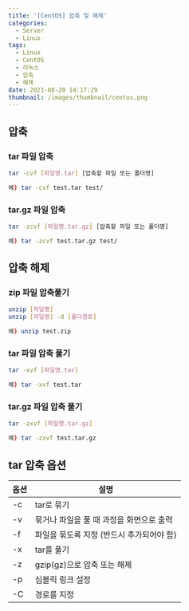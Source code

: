 ```yaml
---
title: '[CentOS] 압축 및 해제'
categories:
  - Server
  - Linux
tags:
  - Linux
  - CentOS
  - 리눅스
  - 압축
  - 해제
date: 2021-08-20 14:17:29
thumbnail: /images/thumbnail/centos.png
---
```


## 압축

### tar 파일 압축

```bash
tar -cvf [파일명.tar] [압축할 파일 또는 폴더명]

예) tar -cvf test.tar test/
```

### tar.gz 파일 압축

```bash
tar -zcvf [파일명.tar.gz] [압축할 파일 또는 폴더명]

예) tar -zcvf test.tar.gz test/
```

## 압축 해제

### zip 파일 압축풀기

```bash
unzip [파일명]
unzip [파일명] -d [폴더경로]

예) unzip test.zip
```

### tar 파일 압축 풀기

```bash
tar -xvf [파일명.tar]

예) tar -xvf test.tar
```

### tar.gz 파일 압축 풀기

```bash
tar -zxvf [파일명.tar.gz]

예) tar -zxvf test.tar.gz
```

## tar 압축 옵션

| 옵션 | 설명                                      |
| ---- | ----------------------------------------- |
| -c   | tar로 묶기                                |
| -v   | 묶거나 파일을 풀 때 과정을 화면으로 출력  |
| -f   | 파일을 묶도록 지정 (반드시 추가되어야 함) |
| -x   | tar를 풀기                                |
| -z   | gzip(gz)으로 압축 또는 해제               |
| -p   | 심볼릭 링크 설정                          |
| -C   | 경로를 지정                               |
